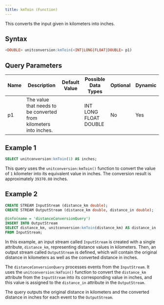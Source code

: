 ```yaml
---
title: kmToin (Function)
---
```


This converts the input given in kilometers into inches.

## Syntax

```sql
<DOUBLE> unitconversion:kmToin(<INT|LONG|FLOAT|DOUBLE> p1)
```

## Query Parameters

| Name | Description | Default Value | Possible Data Types   | Optional | Dynamic |
|------|-------------|---------------|-----------------------|----------|---------|
| p1  | The value that needs to be converted from kilometers into inches. |               | INT LONG FLOAT DOUBLE | No       | Yes     |

## Example 1

```sql
SELECT unitconversion:kmToin(1) AS inches;
```

This query uses the `unitconversion:kmToin()` function to convert the value of `1` kilometer into its equivalent value in inches. The conversion result is approximately `39370.08` inches.

## Example 2

```sql
CREATE STREAM InputStream (distance_km double);
CREATE STREAM OutputStream (distance_km double, distance_in double);

@info(name = 'distanceConversionQuery')
INSERT INTO OutputStream
SELECT distance_km, unitconversion:kmToin(distance_km) AS distance_in
FROM InputStream;
```

In this example, an input stream called `InputStream` is created with a single attribute, `distance_km`, representing distance values in kilometers. Then, an output stream called `OutputStream` is defined, which will contain the original distance in kilometers as well as the converted distance in inches.

The `distanceConversionQuery` processes events from the `InputStream`. It uses the `unitconversion:kmToin()` function to convert the `distance_km` attribute from the `InputStream` into its corresponding value in inches, and this value is assigned to the `distance_in` attribute in the `OutputStream`.

The query outputs the original distance in kilometers and the converted distance in inches for each event to the `OutputStream`.
